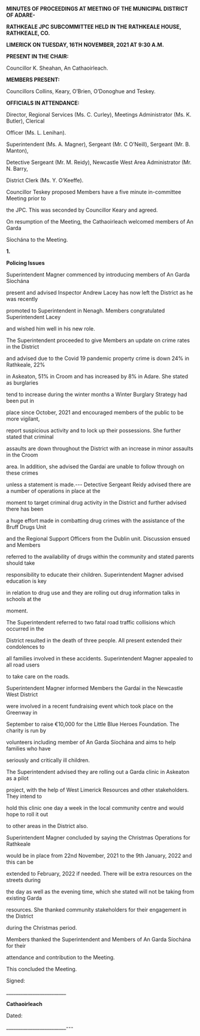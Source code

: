 **MINUTES OF PROCEEDINGS AT MEETING OF THE MUNICIPAL DISTRICT OF ADARE-**

**RATHKEALE JPC SUBCOMMITTEE HELD IN THE RATHKEALE HOUSE, RATHKEALE, CO.**

**LIMERICK ON TUESDAY, 16TH** **NOVEMBER, 2021 AT 9:30 A.M.**

**PRESENT IN THE CHAIR:**

Councillor K. Sheahan, An Cathaoirleach.

**MEMBERS PRESENT:**

Councillors Collins, Keary, O’Brien, O’Donoghue and Teskey.

**OFFICIALS IN ATTENDANCE:**

Director, Regional Services (Ms. C. Curley), Meetings Administrator (Ms. K. Butler), Clerical

Officer (Ms. L. Lenihan).

Superintendent (Ms. A. Magner), Sergeant (Mr. C O’Neill), Sergeant (Mr. B. Manton),

Detective Sergeant (Mr. M. Reidy), Newcastle West Area Administrator (Mr. N. Barry,

District Clerk (Ms. Y. O’Keeffe).

Councillor Teskey proposed Members have a five minute in-committee Meeting prior to

the JPC. This was seconded by Councillor Keary and agreed.

On resumption of the Meeting, the Cathaoirleach welcomed members of An Garda

Síochána to the Meeting.

**1.**

**Policing Issues**

Superintendent Magner commenced by introducing members of An Garda Síochána

present and advised Inspector Andrew Lacey has now left the District as he was recently

promoted to Superintendent in Nenagh. Members congratulated Superintendent Lacey

and wished him well in his new role.

The Superintendent proceeded to give Members an update on crime rates in the District

and advised due to the Covid 19 pandemic property crime is down 24% in Rathkeale, 22%

in Askeaton, 51% in Croom and has increased by 8% in Adare. She stated as burglaries

tend to increase during the winter months a Winter Burglary Strategy had been put in

place since October, 2021 and encouraged members of the public to be more vigilant,

report suspicious activity and to lock up their possessions. She further stated that criminal

assaults are down throughout the District with an increase in minor assaults in the Croom

area. In addition, she advised the Gardaí are unable to follow through on these crimes

unless a statement is made.---
Detective Sergeant Reidy advised there are a number of operations in place at the

moment to target criminal drug activity in the District and further advised there has been

a huge effort made in combatting drug crimes with the assistance of the Bruff Drugs Unit

and the Regional Support Officers from the Dublin unit. Discussion ensued and Members

referred to the availability of drugs within the community and stated parents should take

responsibility to educate their children. Superintendent Magner advised education is key

in relation to drug use and they are rolling out drug information talks in schools at the

moment.

The Superintendent referred to two fatal road traffic collisions which occurred in the

District resulted in the death of three people. All present extended their condolences to

all families involved in these accidents. Superintendent Magner appealed to all road users

to take care on the roads.

Superintendent Magner informed Members the Gardaí in the Newcastle West District

were involved in a recent fundraising event which took place on the Greenway in

September to raise €10,000 for the Little Blue Heroes Foundation. The charity is run by

volunteers including member of An Garda Síochána and aims to help families who have

seriously and critically ill children.

The Superintendent advised they are rolling out a Garda clinic in Askeaton as a pilot

project, with the help of West Limerick Resources and other stakeholders. They intend to

hold this clinic one day a week in the local community centre and would hope to roll it out

to other areas in the District also.

Superintendent Magner concluded by saying the Christmas Operations for Rathkeale

would be in place from 22nd November, 2021 to the 9th January, 2022 and this can be

extended to February, 2022 if needed. There will be extra resources on the streets during

the day as well as the evening time, which she stated will not be taking from existing Garda

resources. She thanked community stakeholders for their engagement in the District

during the Christmas period.

Members thanked the Superintendent and Members of An Garda Síochána for their

attendance and contribution to the Meeting.

This concluded the Meeting.

Signed:

\_\_\_\_\_\_\_\_\_\_\_\_\_\_\_\_\_\_\_\_\_\_\_\_\_

**Cathaoirleach**

Dated:

\_\_\_\_\_\_\_\_\_\_\_\_\_\_\_\_\_\_\_\_\_\_\_\_\_---
